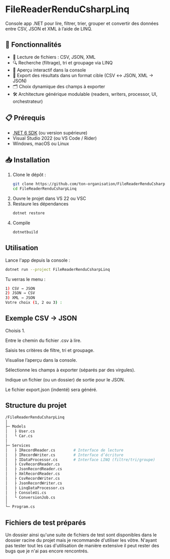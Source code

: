 # FileReaderRenduCsharpLinq

Console app .NET pour lire, filtrer, trier, grouper et convertir des données entre CSV, JSON et XML à l’aide de LINQ.

## 🚀 Fonctionnalités

- 📂 Lecture de fichiers : CSV, JSON, XML  
- 🔍 Recherche (filtrage), tri et groupage via LINQ  
- 👀 Aperçu interactif dans la console  
- 💾 Export des résultats dans un format cible (CSV ↔ JSON, XML → JSON)  
- 🗂️ Choix dynamique des champs à exporter  
- 🛠️ Architecture générique modulable (readers, writers, processor, UI, orchestrateur)

## 📋 Prérequis

- [.NET 6 SDK](https://dotnet.microsoft.com/download) (ou version supérieure)  
- Visual Studio 2022 (ou VS Code / Rider)  
- Windows, macOS ou Linux

## 📥 Installation

1. Clone le dépôt :  
   ```bash
   git clone https://github.com/ton-organisation/FileReaderRenduCsharpLinq.git
   cd FileReaderRenduCsharpLinq
2. Ouvre le projet dans VS 22 ou VSC
3. Restaure les dépendances
   ```bash
   dotnet restore

  4. Compile
     ```bash
     dotnetbuild

  ## Utilisation
  Lance l'app depuis la console :
  ```bash
dotnet run --project FileReaderRenduCsharpLinq
````
Tu verras le menu :
  ```bash
1) CSV → JSON
2) JSON → CSV
3) XML → JSON
Votre choix (1, 2 ou 3) :
```
## Exemple CSV → JSON 
Choisis 1.

Entre le chemin du fichier .csv à lire.

Saisis tes critères de filtre, tri et groupage.

Visualise l’aperçu dans la console.

Sélectionne les champs à exporter (séparés par des virgules).

Indique un fichier (ou un dossier) de sortie pour le JSON.

Le fichier export.json (indenté) sera généré.

## Structure du projet 
```bash
/FileReaderRenduCsharpLinq
│
├─ Models
│   ├ User.cs
│   └ Car.cs
│
├─ Services
│   ├ IRecordReader.cs        # Interface de lecture
│   ├ IRecordWriter.cs        # Interface d’écriture
│   ├ IDataProcessor.cs       # Interface LINQ (filtre/tri/groupe)
│   ├ CsvRecordReader.cs
│   ├ JsonRecordReader.cs
│   ├ XmlRecordReader.cs
│   ├ CsvRecordWriter.cs
│   ├ JsonRecordWriter.cs
│   ├ LinqDataProcessor.cs
│   ├ ConsoleUi.cs
│   └ ConversionJob.cs
│
└─ Program.cs
```
## Fichiers de test préparés
Un dossier ainsi qu'une suite de fichiers de test sont disponibles dans le dossier racine du projet mais je recommande d'utiliser les vôtre. N'ayant pas tester tout les cas d'utilisation de manière extensive il peut rester des bugs que je n'ai pas encore rencontrés.
